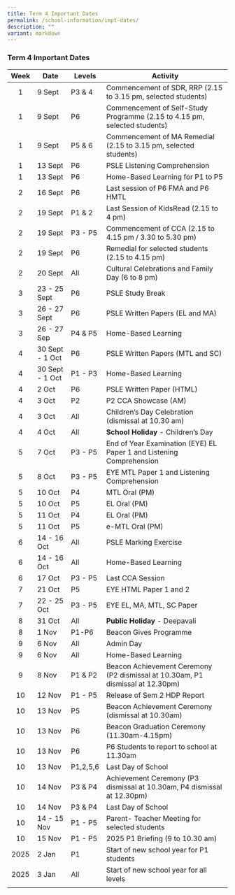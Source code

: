 ```yaml
---
title: Term 4 Important Dates
permalink: /school-information/impt-dates/
description: ""
variant: markdown
---
```

### Term 4 Important Dates

| Week | Date | Levels | Activity |
|:---:| -------- | --- | --- |
| 1 | 9 Sept | P3 &amp; 4 | Commencement of SDR, RRP (2.15 to 3.15 pm, selected students) |
| 1 | 9 Sept | P6 | Commencement of Self-Study Programme (2.15 to 4.15 pm, selected students) |
| 1 | 9 Sept | P5 &amp; 6 | Commencement of MA Remedial (2.15 to 3.15 pm, selected students) |
| 1 | 13 Sept | P6 | PSLE Listening Comprehension |
| 1 | 13 Sept | P6 | Home-Based Learning for P1 to P5 |
| 2 | 16 Sept | P6 | Last session of P6 FMA and P6 HMTL |
| 2 | 19 Sept | P1 &amp; 2 | Last Session of KidsRead (2.15 to 4 pm) |
| 2 | 19 Sept | P3 - P5 | Commencement of CCA (2.15 to 4.15 pm / 3.30 to 5.30 pm) |
| 2 | 19 Sept | P6 | Remedial for selected students (2.15 to 4.15 pm) |
| 2 | 20 Sept | All | Cultural Celebrations and Family Day (6 to 8 pm) |
| 3 | 23 - 25 Sept | P6 | PSLE Study Break |
| 3 | 26 - 27 Sept | P6 | PSLE Written Papers (EL and MA) |
| 3 | 26 - 27 Sep | P4 &amp; P5 | Home-Based Learning |
| 4 | 30 Sept - 1 Oct | P6 | PSLE Written Papers (MTL and SC) |
| 4 | 30 Sept - 1 Oct | P1 - P3 | Home-Based Learning |
| 4 | 2 Oct | P6 | PSLE Written Paper (HTML) |
| 4 | 3 Oct | P2 | P2 CCA Showcase (AM) |
| 4 | 3 Oct | All | Children’s Day Celebration (dismissal at 10.30 am) |
| 4 | 4 Oct | All | **School Holiday** - Children’s Day |
| 5 | 7 Oct | P3 - P5 | End of Year Examination (EYE) EL Paper 1 and Listening Comprehension |
| 5 | 8 Oct | P3 - P5 |  EYE MTL Paper 1 and Listening Comprehension |
| 5 | 10 Oct | P4 | MTL Oral (PM) |
| 5 | 10 Oct | P5 | EL Oral (PM) |
| 5 | 11 Oct | P4 | EL Oral (PM) |
| 5 | 11 Oct | P5 | e-MTL Oral (PM) |
| 6 | 14 - 16 Oct | All | PSLE Marking Exercise |
| 6 | 14 - 16 Oct | All | Home-Based Learning |
| 6 | 17 Oct | P3 - P5 | Last CCA Session |
| 7 | 21 Oct | P5 | EYE HTML Paper 1 and 2 |
| 7 | 22 - 25 Oct | P3 - P5 | EYE EL, MA, MTL, SC Paper |
| 8 | 31 Oct | All | **Public Holiday** - Deepavali |
| 8 | 1 Nov | P1-P6 | Beacon Gives Programme |
| 9 | 6 Nov | All | Admin Day |
| 9 | 6 Nov | All | Home-Based Learning |
| 9 | 8 Nov | P1 &amp; P2 | Beacon Achievement Ceremony<br>(P2 dismissal at 10.30am, P1 dismissal at 12.30pm) |
| 10 | 12 Nov | P1 - P5 | Release of Sem 2 HDP Report |
| 10 | 13 Nov | P5 | Beacon Achievement Ceremony (dismissal at 10.30am) |
| 10 | 13 Nov | P6 | Beacon Graduation Ceremony (11.30am-4.15pm) |
| 10 | 13 Nov | P6 | P6 Students to report to school at 11.30am |
| 10 | 13 Nov | P1,2,5,6 | Last Day of School |
| 10 | 14 Nov | P3 &amp; P4 | Achievement Ceremony (P3 dismissal at 10.30am, P4 dismissal at 12.30pm) |
| 10 | 14 Nov | P3 &amp; P4 | Last Day of School |
| 10 | 14 - 15 Nov | P1 - P5 | Parent- Teacher Meeting for selected students |
| 10 | 15 Nov | P1 - P5 | 2025 P1 Briefing (9 to 10.30 am) |
| 2025 | 2 Jan | P1 | Start of new school year for P1 students |
| 2025 | 3 Jan | All | Start of new school year for all levels |
|  |  |  |  |